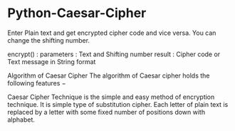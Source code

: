# Python-Caesar-Cipher
Enter Plain text and get encrypted cipher code and vice versa. You can change the shifting number.

encrypt() :
parameters : Text and Shifting number
result : Cipher code or Text message in String format

Algorithm of Caesar Cipher
The algorithm of Caesar cipher holds the following features −

Caesar Cipher Technique is the simple and easy method of encryption technique.
It is simple type of substitution cipher.
Each letter of plain text is replaced by a letter with some fixed number of positions down with alphabet.
